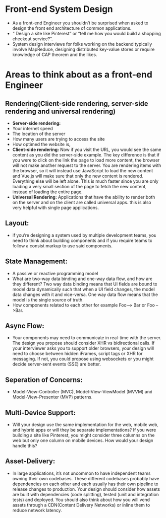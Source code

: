 # Front-end System Design 

* As a front-end Engineer you shouldn’t be surprised when asked to design the front end architecture of common applications.
* “ Design a site like Pinterest” or “tell me how you would build a shopping checkout service?”. 
* System design interviews for folks working on the backend typically involve MapReduce, designing distributed key-value stores or require knowledge of CAP theorem and the likes. 

# Areas to think about as a front-end Engineer

## Rendering(Client-side rendering, server-side rendering and universal rendering)
*  **Server-side rendering:**
  * Your internet speed
  * The location of the server
  * How many users are trying to access the site
  * How optimed the website is, 
*  **Client-side rendering:**
  Now if you visit the URL, you would see the same content as you did the server-side example. The key difference is that if you were to click on the link the page to load more content, the browser will not make another request to the server. You are rendering items with the browser, so it will instead use JavaScript to load the new content and Vue.js will make sure that only the new content is rendered. Everything else will be left alone.
This is much faster since you are only loading a very small section of the page to fetch the new content, instead of loading the entire page.
* **Universal Rendering:**
 Applications that have the ability to render both on the server and on the client are called universal apps. this is also very helpful with single page applications.
## **Layout:**
* if you’re designing a system used by multiple development teams, you need to think about building components and if you require teams to follow a consist markup to use said components.
## **State Management:**
* A passive or reactive programming model
* What are two-way data binding and one-way data flow, and how are they different? Two way data binding means that UI fields are bound to model data dynamically such that when a UI field changes, the model data changes with it and vice-versa. One way data flow means that the model is the single source of truth.
* How components related to each other for example Foo–> Bar or Foo –>Bar.
## **Async Flow:**
*	Your components may need to communicate in real-time with the server. The design you propose should consider XHR vs bidirectional calls. If your interviewer asks you to support older browsers, your design will need to choose between hidden iFrames, script tags or XHR for messaging. If not, you could propose using websockets or you might decide server-sent events (SSE) are better.
## **Seperation of Concerns:**
*  Model-View-Controller (MVC), Model-View-ViewModel (MVVM) and Model-View-Presenter (MVP) patterns.
## **Multi-Device Support:**
* Will your design use the same implementation for the web, mobile web, and hybrid apps or will they be separate implementations? If you were building a site like Pinterest, you might consider three columns on the web but only one column on mobile devices. How would your design handle this?
## **Asset-Delivery:**
* In large applications, it’s not uncommon to have independent teams owning their own codebases. These different codebases probably have dependencies on each other and each usually has their own pipeline to release changes to production. Your design should consider how assets are built with dependencies (code splitting), tested (unit and integration tests) and deployed. You should also think about how you will vend assets through a CDN(Content Delivery Networks) or inline them to reduce network latency.


